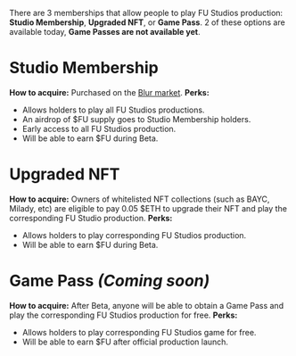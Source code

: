 There are 3 memberships that allow people to play FU Studios production: **Studio Membership**, **Upgraded NFT**, or **Game Pass**. 2 of these options are available today, **Game Passes are not available yet**.

# Studio Membership

**How to acquire:** Purchased on the [Blur market](https://blur.io/collection/fustudiomembership).
**Perks:**

- Allows holders to play all FU Studios productions.
- An airdrop of $FU supply goes to Studio Membership holders.
- Early access to all FU Studios production.
- Will be able to earn $FU during Beta.

# Upgraded NFT

**How to acquire:** Owners of whitelisted NFT collections (such as BAYC, Milady, etc) are eligible to pay 0.05 $ETH to upgrade their NFT and play the corresponding FU Studio production.
**Perks:**

- Allows holders to play corresponding FU Studios production.
- Will be able to earn $FU during Beta.

# Game Pass _(Coming soon)_

**How to acquire:** After Beta, anyone will be able to obtain a Game Pass and play the corresponding FU Studios production for free.
**Perks:**

- Allows holders to play corresponding FU Studios game for free.
- Will be able to earn $FU after official production launch.
